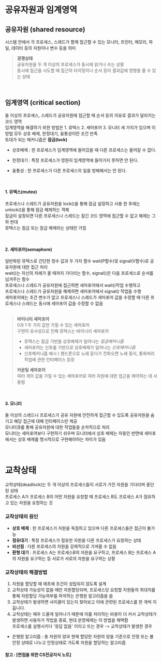 # 공유자원과 임계영역
  
## 공유자원 (shared resource)  
시스템 안에서 각 프로세스, 스레드가 함께 접근할 수 있는 모니터, 프린터, 메모리, 파일, 데이터 등의 자원이나 변수 등을 의미  
  
> **경쟁상태**  
> 공유자원을 두 개 이상의 프로세스가 동시에 읽거나 쓰는 상황  
> 동시에 접근을 시도할 때 접근의 타이밍이나 순서 등이 결과값에 영향을 줄 수 있는 상태
  <br>  
  
## 임계영역 (critical section)  
둘 이상의 프로세스, 스레드가 공유자원에 접근할 때 순서 등의 이유로 결과가 달라지는 코드 영역  
임계영역을 해결하기 위한 방법은 1. 뮤텍스 2. 세마포어 3. 모니터 세 가지가 있으며 이 방법 모두 상호 배제, 한정대기, 융통성이란 조건 만족  
토대가 되는 메커니즘은 **잠금(lock)**  
- 상호배제 : 한 프로세스가 임계영역에 들어갔을 때 다른 프로세스는 들어갈 수 없다.
- 한정대기 : 특정 프로세스가 영원히 임계영역에 들어가지 못하면 안 된다.
- 융통성 : 한 프로세스가 다른 프로세스의 일을 방해해서는 안 된다.
  
  <br>
  
#### 1. 뮤텍스(mutex)  
프로세스나 스레드가 공유자원을 lock()을 통해 잠금 설정하고 사용 한 후에는 unlock()을 통해 잠금 해제하는 객체  
잠금이 설정되면 다른 프로세스나 스레드는 잠긴 코드 영역에 접근할 수 없고 해제는 그와 반대  
뮤텍스는 잠금 또는 잠금 해제라는 상태만 가짐  
  
  <br>
  
#### 2. 세마포어(semaphore)  
일반화된 뮤텍스로 간단한 정수 값과 두 가지 함수 wait(P함수)및 signal(V함수)로 공유자원에 대한 접근 처리  
wait()는 자신의 차례가 올 때까지 기다리는 함수, signal()은 다음 프로세스로 순서를 넘겨주는 함수  
프로세스나 스레드가 공유자원에 접근하면 세마포어에서 wait()작업 수행하고  
프로세스나 스레드가 공유자원을 해제하면 세마포어에서 signal() 작업을 수행  
세마포어에는 조건 변수가 없고 프로세스나 스레드가 세마포어 값을 수정할 때 다른 프로세스나 스레드는 동시에 세마포어 값을 수정할 수 없음  
  <br>
  
> **바이너리 세마포어**  
> 0과 1 두 가지 값만 가질 수 있는 세마포어  
> 구현의 유사성으로 인해 뮤텍스는 바이너리 세마포어
> - 뮤텍스는 잠금 기반을 상호배제가 일어나는 *잠금메커니즘*
> - 세마포어는 신호를 기반으로 상호배제가 일어나는 *신호메커니즘*
> - 신호메커니즘 예시 ) 핸드폰으로 노래 듣다가 전화오면 노래 중지, 통화처리 작업에 관한 인터페이스 등장
>   <br>
>   
> **카운팅 세마포어**  
> 여러 개의 값을 가질 수 있는 세마포어로 여러 자원에 대한 접근을 제어하는 데 사용됨  

<br>  
  
#### 3. 모니터  
둘 이상의 스레드나 프로세스가 공유 자원에 안전하게 접근할 수 있도록 공유자원을 숨기고 해당 접근에 대해 인터페이스만 제공  
모니터큐를 통해 공유자원에 대한 작업들을 순차적으로 처리  
모니터는 세마포어보다 구현하기 쉬우며 모니터에서 상호 배제는 자동인 반면에 세마포에서는 상호 배제를 명시적으로 구현해야하는 차이가 있음  


<br>  
  

# 교착상태  
교착상태(deadlock)는 두 개 이상의 프로세스들이 서로가 가진 자원을 기다리며 중단된 상태    
프로세스 A가 프로세스 B의 어떤 자원을 요청할 때 프로세스 B도 프로세스 A가 점유하고 있는 자원을 요청하는 것  

### 교착상태의 원인
- **상호 배제** : 한 프로세스가 자원을 독점하고 있으며 다른 프로세스들은 접근이 불가능  
- **점유대기** : 특정 프로세스가 점유한 자원을 다른 프로세스가 요청하는 상태  
- **비선점** : 다른 프로세스의 자원을 강제적으로 가져올 수 없음  
- **환형 대기** : 프로세스 A는 프로세스B의 자원을 요구하고, 프로세스 B는 프로세스 A의 자원을 요구하는 등 서로가 서로의 자원을 요구하는 상황  

### 교착상태의 해결방법
1. 자원을 할당할 때 애초에 조건이 성립되지 않도록 설계
2. 교착상태 가능성이 없을 때만 자원할당되며, 프로세스당 요청할 자원들의 최대치를 통해 자원할당 가능여부를 파악하는 은행원 알고리즘을 씀
3. 교착상태가 발생하면 사이클이 있는지 찾아보고 이에 관련된 프로세스를 한 개씩 지웁니다.
4. 교착상태는 매우 드물게 일어나기 때문에 이를 처리하는 비용이 더 커서 교착상태가 발생하면 사용자가 작업을 종료, 현대 운영체제는 이 방법을 채택함    
프로세스를 실행시키다 '응답 없음' 이라고 뜨는 경우 -> 교착상태가 발생한 경우  
- 은행원 알고리즘 : 총 자원의 양과 현재 할당한 자원의 양을 기준으로 안정 또는 불안정 상태로 나누고 안정상태로 가도록 자원을 할당하는 알고리즘  

#### 참고 : [면접을 위한 CS전공지식 노트]
